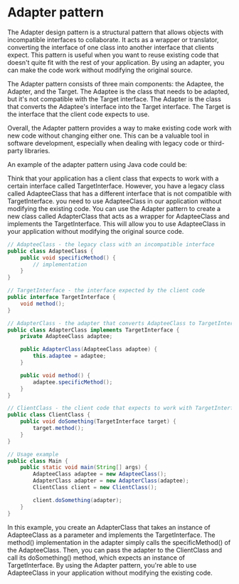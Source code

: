 # Adapter pattern

The Adapter design pattern is a structural pattern that allows objects with incompatible interfaces to collaborate. It acts as a wrapper or translator, converting the interface of one class into another interface that clients expect. This pattern is useful when you want to reuse existing code that doesn't quite fit with the rest of your application. By using an adapter, you can make the code work without modifying the original source.

The Adapter pattern consists of three main components: the Adaptee, the Adapter, and the Target. The Adaptee is the class that needs to be adapted, but it's not compatible with the Target interface. The Adapter is the class that converts the Adaptee's interface into the Target interface. The Target is the interface that the client code expects to use.

Overall, the Adapter pattern provides a way to make existing code work with new code without changing either one. This can be a valuable tool in software development, especially when dealing with legacy code or third-party libraries.

An example of the adapter pattern using Java code could be:

Think that your application has a client class that expects to work with a certain interface called TargetInterface. However, you have a legacy class called AdapteeClass that has a different interface that is not compatible with TargetInterface. you need to use AdapteeClass in our application without modifying the existing code. You can use the Adapter pattern to create a new class called AdapterClass that acts as a wrapper for AdapteeClass and implements the TargetInterface. This will allow you to use AdapteeClass in your application without modifying the original source code.

```java 
// AdapteeClass - the legacy class with an incompatible interface
public class AdapteeClass {
    public void specificMethod() {
        // implementation
    }
}

// TargetInterface - the interface expected by the client code
public interface TargetInterface {
    void method();
}

// AdapterClass - the adapter that converts AdapteeClass to TargetInterface
public class AdapterClass implements TargetInterface {
    private AdapteeClass adaptee;

    public AdapterClass(AdapteeClass adaptee) {
        this.adaptee = adaptee;
    }

    public void method() {
        adaptee.specificMethod();
    }
}

// ClientClass - the client code that expects to work with TargetInterface
public class ClientClass {
    public void doSomething(TargetInterface target) {
        target.method();
    }
}

// Usage example
public class Main {
    public static void main(String[] args) {
        AdapteeClass adaptee = new AdapteeClass();
        AdapterClass adapter = new AdapterClass(adaptee);
        ClientClass client = new ClientClass();

        client.doSomething(adapter);
    }
}
```
In this example, you create an AdapterClass that takes an instance of AdapteeClass as a parameter and implements the TargetInterface. The method() implementation in the adapter simply calls the specificMethod() of the AdapteeClass. Then, you can pass the adapter to the ClientClass and call its doSomething() method, which expects an instance of TargetInterface. By using the Adapter pattern, you're able to use AdapteeClass in your application without modifying the existing code.
